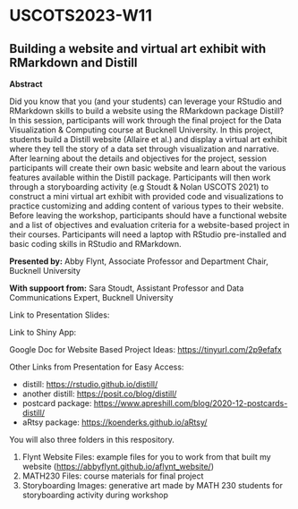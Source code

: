 # USCOTS2023-W11

## Building a website and virtual art exhibit with RMarkdown and Distill

**Abstract**

Did you know that you (and your students) can leverage your RStudio and RMarkdown skills to build a website using the RMarkdown package Distill?  In this session, participants will work through the final project for the Data Visualization & Computing course at Bucknell University.  In this project, students build a Distill website (Allaire et al.) and display a virtual art exhibit where they tell the story of a data set through visualization and narrative.  After learning about the details and objectives for the project, session participants will create their own basic website and learn about the various features available within the Distill package. Participants will then work through a storyboarding activity (e.g Stoudt & Nolan USCOTS 2021) to construct a mini virtual art exhibit with provided code and visualizations to practice customizing and adding content of various types to their website. Before leaving the workshop, participants should have a functional website and a list of objectives and evaluation criteria for a website-based project in their courses.  Participants will need a laptop with RStudio pre-installed and basic coding skills in RStudio and RMarkdown.

**Presented by:** Abby Flynt, Associate Professor and Department Chair, Bucknell University

**With suppoort from:** Sara Stoudt, Assistant Professor and Data Communications Expert, Bucknell University

Link to Presentation Slides:

Link to Shiny App:

Google Doc for Website Based Project Ideas: https://tinyurl.com/2p9efafx

Other Links from Presentation for Easy Access:

- distill: https://rstudio.github.io/distill/
- another distill: https://posit.co/blog/distill/
- postcard package: https://www.apreshill.com/blog/2020-12-postcards-distill/
- aRtsy package: https://koenderks.github.io/aRtsy/

You will also three folders in this respository.
1.  Flynt Website Files: example files for you to work from that built my website (https://abbyflynt.github.io/aflynt_website/)
2.  MATH230 Files: course materials for final project
3.  Storyboarding Images: generative art made by MATH 230 students for storyboarding activity during workshop
